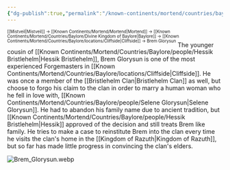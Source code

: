 ```yaml
---
{"dg-publish":true,"permalink":"/known-continents/mortend/countries/baylore/people/brem-glorysun/"}
---
```


<sup><sup>[[Mistveil\|Mistveil]] → [[Known Continents/Mortend/Mortend\|Mortend]] → [[Known Continents/Mortend/Countries/Baylore/Divine Kingdom of Baylore\|Baylore]] → [[Known Continents/Mortend/Countries/Baylore/locations/Cliffside\|Cliffside]] → Brem Glorysun</sup></sup>
The younger cousin of [[Known Continents/Mortend/Countries/Baylore/people/Hessik Bristlehelm\|Hessik Bristlehelm]], Brem Glorysun is one of the most experienced Forgemasters in [[Known Continents/Mortend/Countries/Baylore/locations/Cliffside\|Cliffside]]. He was once a member of the [[Bristlehelm Clan\|Bristlehelm Clan]] as well, but choose to forgo his claim to the clan in order to marry a human woman who he fell in love with, [[Known Continents/Mortend/Countries/Baylore/people/Selene Glorysun\|Selene Glorysun]]. He had to abandon his family name due to ancient tradition, but [[Known Continents/Mortend/Countries/Baylore/people/Hessik Bristlehelm\|Hessik]] approved of the decision and still treats Brem like family. He tries to make a case to reinstitute Brem into the clan every time he visits the clan's home in the [[Kingdom of Razuth\|Kingdom of Razuth]], but so far has made little progress in convincing the clan's elders. 

![Brem_Glorysun.webp](/img/user/Attachments/Brem_Glorysun.webp)